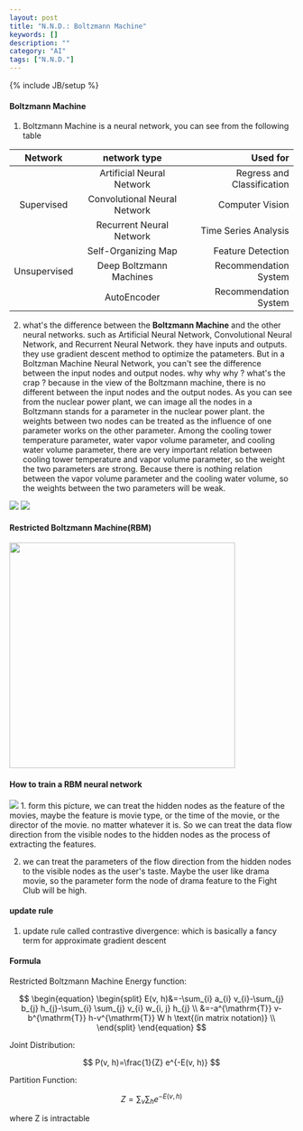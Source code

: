 ```yaml
---
layout: post
title: "N.N.D.: Boltzmann Machine"
keywords: [] 
description: ""
category: "AI"
tags: ["N.N.D."]
---
```

{% include JB/setup %}

#### Boltzmann Machine
1. Boltzmann Machine is a neural network, you can see from the following table

|    Network   |         network type         |                  Used for  |
|:------------:|:----------------------------:|---------------------------:|
|              |   Artificial Neural Network  | Regress and Classification |
|  Supervised  | Convolutional Neural Network |       Computer Vision      |
|              |   Recurrent Neural Network   |    Time Series Analysis    |
|              |      Self-Organizing Map     |      Feature Detection     |
| Unsupervised |    Deep Boltzmann Machines   |    Recommendation System   |
|              |          AutoEncoder         |    Recommendation System   |


2. what's the difference between the **Boltzmann Machine** and the other neural networks.
such as Artificial Neural Network, Convolutional Neural Network, and Recurrent Neural Network. they have
inputs and outputs. they use gradient descent method to optimize the patameters. But in a Boltzman Machine 
Neural Network, you can't see the difference between the input nodes and output nodes. why why why ? what's 
the crap ? because in the view of the Boltzmann machine, there is no different between the input nodes and the
output nodes. As you can see from the nuclear power plant, we can image all the nodes in a Boltzmann stands for 
a parameter in the nuclear power plant. the weights between two nodes can be treated as the influence of one parameter
works on the other parameter. Among the cooling tower temperature parameter, water vapor volume parameter, and cooling water
volume parameter, there are very important relation between cooling tower temperature and vapor volume parameter, so the
weight the two parameters are strong. Because there is nothing relation between the vapor volume parameter and the cooling water 
volume, so the weights between the two parameters will be weak.
<img src="{{IMAGE_PATH}}/Boltzmann-machine.png" height="" width="" />
<img src="{{IMAGE_PATH}}/Nuclear_Plant.jpg" height="" width="" />


#### Restricted Boltzmann Machine(RBM)
<img src="{{IMAGE_PATH}}/Restricted-boltzmann_machine.png" height="400" width="400" />


#### How to train a RBM neural network
<img src="{{IMAGE_PATH}}/boltsmann_train.png" height="" width="" />
1. form this picture, we can treat the hidden nodes as the feature of the movies, maybe the feature is movie type, or the time of the movie,
or the director of the movie. no matter whatever it is. So we can treat the data flow direction from the visible nodes to the hidden nodes as the process
of extracting the features.

2. we can treat the parameters of the flow direction from the hidden nodes to the visible nodes as the user's taste. Maybe the user like drama movie, so 
the parameter form the node of drama feature to the Fight Club will be high.


#### update rule

1. update rule called contrastive divergence: which is basically a fancy term for approximate gradient descent

#### Formula

Restricted Boltzmann Machine Energy function:

$$
\begin{equation}
\begin{split}
E(v, h)&=-\sum_{i} a_{i} v_{i}-\sum_{j} b_{j} h_{j}-\sum_{i} \sum_{j} v_{i} w_{i, j} h_{j} \\
         &=-a^{\mathrm{T}} v-b^{\mathrm{T}} h-v^{\mathrm{T}} W h     \text{(in matrix notation)}  \\
         \end{split}
         \end{equation}
         $$

Joint Distribution:

$$
P(v, h)=\frac{1}{Z} e^{-E(v, h)}
$$

Partition Function:

$$
Z=\sum_{v}\sum_{h}e^{-E(v, h)}
$$


where Z is intractable


